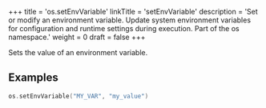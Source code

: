 +++
title = 'os.setEnvVariable'
linkTitle = 'setEnvVariable'
description = 'Set or modify an environment variable. Update system environment variables for configuration and runtime settings during execution. Part of the os namespace.'
weight = 0
draft = false
+++

Sets the value of an environment variable.

## Examples

```go
os.setEnvVariable("MY_VAR", "my_value")
```

